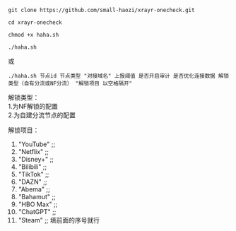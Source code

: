 ```
git clone https://github.com/small-haozi/xrayr-onecheck.git
```
```
cd xrayr-onecheck
```
```
chmod +x haha.sh
```
```
./haha.sh
```
或
```
./haha.sh 节点id 节点类型 "对接域名" 上报阈值 是否开启审计 是否优化连接数据 解锁类型（自有分流或NF分流） "解锁项目 以空格隔开"
```

解锁类型：<br>
1.为NF解锁的配置<br>
2.为自建分流节点的配置

解锁项目：
1)  "YouTube" ;;
2)  "Netflix" ;;
3)  "Disney+" ;;
4)  "Bilibili" ;;
5)  "TikTok" ;;
6)  "DAZN" ;;
7)  "Abema" ;;
8)  "Bahamut" ;;
9)  "HBO Max" ;;
10)  "ChatGPT" ;;
11)  "Steam" ;;
 填前面的序号就行
